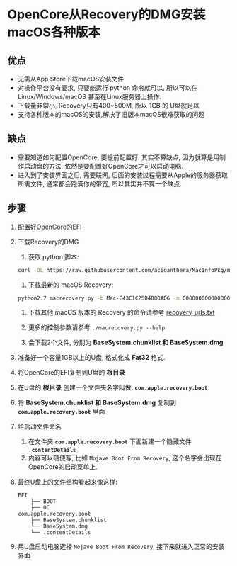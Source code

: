 # OpenCore从Recovery的DMG安装macOS各种版本
## 优点
- 无需从App Store下载macOS安装文件
- 对操作平台没有要求, 只要能运行 python 命令就可以, 所以可以在Linux/Windows/macOS 甚至在Linux服务器上操作.
- 下载量非常小, Recovery只有400~500M, 所以 1GB 的 U盘就足以
- 支持各种版本的macOS的安装,解决了旧版本macOS很难获取的问题

## 缺点
- 需要知道如何配置OpenCore, 要提前配置好. 其实不算缺点, 因为就算是用制作启动盘的方法, 依然是要配置好OpenCore才可以启动电脑.
- 进入到了安装界面之后, 需要联网, 后面的安装过程需要从Apple的服务器获取所需文件, 通常都会跑满你的带宽, 所以其实并不算一个缺点.

## 步骤
1. [配置好OpenCore的EFI](https://github.com/cattyhouse/oc-guide)
2. 下载Recovery的DMG

    1. 获取 python 脚本: 

    ```bash
    curl -OL https://raw.githubusercontent.com/acidanthera/MacInfoPkg/master/macrecovery/macrecovery.py
    ```

    1. 下载最新的 macOS Recovery: 

    ```bash
    python2.7 macrecovery.py -b Mac-E43C1C25D4880AD6 -m 00000000000000000 download
    ```

    1. 下载其他 macOS 版本的 Recovery 的命令请参考 [recovery_urls.txt](https://github.com/acidanthera/MacInfoPkg/blob/master/macrecovery/recovery_urls.txt)

    1. 更多的控制参数请参考 `./macrecovery.py --help`

    1. 会下载2个文件, 分别为 **BaseSystem.chunklist 和  BaseSystem.dmg** 

3. 准备好一个容量1GB以上的U盘, 格式化成 **Fat32** 格式.
4. 将OpenCore的EFI复制到U盘的 **根目录**
5. 在U盘的 **根目录** 创建一个文件夹名字叫做: **`com.apple.recovery.boot`**
6. 将 **BaseSystem.chunklist 和  BaseSystem.dmg**  复制到 **`com.apple.recovery.boot`** 里面
7. 给启动文件命名
    1. 在文件夹 **`com.apple.recovery.boot`** 下面新建一个隐藏文件 **`.contentDetails`**
    1. 内容可以随便写, 比如 `Mojave Boot From Recovery`, 这个名字会出现在OpenCore的启动菜单上.
8. 最终U盘上的文件结构看起来像这样:

    ````
    EFI
        ├── BOOT
        ├── OC
    com.apple.recovery.boot
        ├── BaseSystem.chunklist
        └── BaseSystem.dmg
        └── .contentDetails
    ````
9. 用U盘启动电脑选择 `Mojave Boot From Recovery`, 接下来就进入正常的安装界面